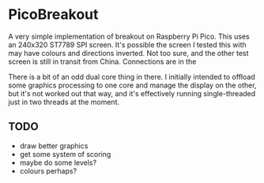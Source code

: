 # PicoBreakout
A very simple implementation of breakout on Raspberry Pi Pico. This uses an 240x320 ST7789 SPI screen. It's possible the screen I tested this with may have colours and directions inverted. Not too sure, and the other test screen is still in transit from China. Connections are in the 

There is a bit of an odd dual core thing in there. I initially intended to offload some graphics processing to one core and manage the display on the other, but it's not worked out that way, and it's effectively running single-threaded just in two threads at the moment.

## TODO
 - draw better graphics
 - get some system of scoring
 - maybe do some levels?
 - colours perhaps?